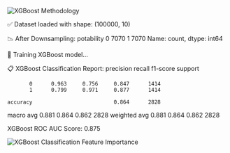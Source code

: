 ![XGBoost Methodology](https://github.com/user-attachments/assets/d08b9afb-336e-4e48-a449-acb96ce40a5e)

✅ Dataset loaded with shape: (100000, 10)

📉 After Downsampling:
potability
0    7070
1    7070
Name: count, dtype: int64

🚀 Training XGBoost model...

📋 XGBoost Classification Report:
              precision    recall  f1-score   support

           0      0.963     0.756     0.847      1414
           1      0.799     0.971     0.877      1414

    accuracy                          0.864      2828
   macro avg      0.881     0.864     0.862      2828
weighted avg      0.881     0.864     0.862      2828

XGBoost ROC AUC Score: 0.875

![XGBoost Classification Feature Importance](https://github.com/user-attachments/assets/bfb8527b-8edc-4173-b4dc-dcb0194036cf)
